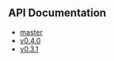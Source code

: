 ## API Documentation

* [master](https://personalrobotics.github.io/aikido/master/)
* [v0.4.0](https://personalrobotics.github.io/aikido/v0.4.0/)
* [v0.3.1](https://personalrobotics.github.io/aikido/v0.3.1/)
